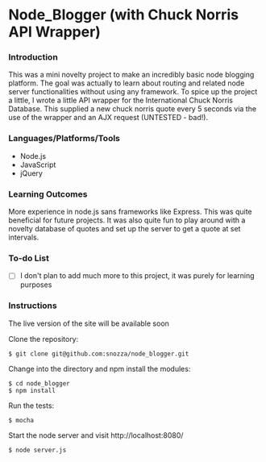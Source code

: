 Node_Blogger (with Chuck Norris API Wrapper)
========================

### Introduction

This was a mini novelty project to make an incredibly basic node blogging platform. The goal was actually to learn about routing and related node server functionalities without using any framework. To spice up the project a little, I wrote a little API wrapper for the International Chuck Norris Database. This supplied a new chuck norris quote every 5 seconds via the use of the wrapper and an AJX request (UNTESTED - bad!).

### Languages/Platforms/Tools

* Node.js
* JavaScript
* jQuery

### Learning Outcomes

More experience in node.js sans frameworks like Express. This was quite beneficial for future projects. It was also quite fun to play around with a novelty database of quotes and set up the server to get a quote at set intervals.


### To-do List
- [ ] I don't plan to add much more to this project, it was purely for learning purposes

### Instructions

The live version of the site will be available soon

Clone the repository:

```
$ git clone git@github.com:snozza/node_blogger.git
```

Change into the directory and npm install the modules:

```
$ cd node_blogger
$ npm install
```

Run the tests: 

```
$ mocha
```

Start the node server and visit http://localhost:8080/

```
$ node server.js

